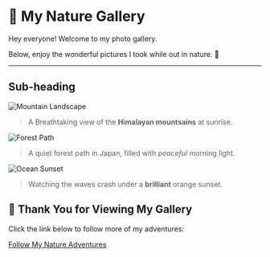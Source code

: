 # 🌿 My Nature Gallery

Hey everyone! Welcome to my photo gallery.

Below, enjoy the wonderful pictures I took while out in nature. 🌳

---

## Sub-heading
![Mountain Landscape](https://cdn.britannica.com/74/114874-050-6E04C88C/North-Face-Mount-Everest-Tibet-Autonomous-Region.jpg)

> A Breathtaking view of the **Himalayan mountsains** at sunrise.

![Forest Path](https://cdn.expeditions.com/globalassets/expedition-stories/the-ancient-forest-on-japans-yakushima-island/shutterstock_423304240.jpg?width=1920&height=1080&mode=crop&scale=none&quality=50)

> A quiet forest path in Japan, filled with *peaceful* morning light.

![Ocean Sunset](https://i.pinimg.com/736x/c3/53/8d/c3538d7ef943e6715e07f841b3525e36.jpg)

> Watching the waves crash under a **brilliant** orange sunset.

## 🌺 Thank You for Viewing My Gallery

Click the link below to follow more of my adventures:

[Follow My Nature Adventures](https://www.nationalgeographic.com/photography)
